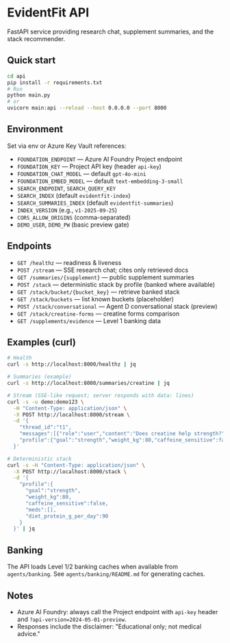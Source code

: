 # EvidentFit API

FastAPI service providing research chat, supplement summaries, and the stack recommender.

## Quick start
```bash
cd api
pip install -r requirements.txt
# Run
python main.py
# or
uvicorn main:api --reload --host 0.0.0.0 --port 8000
```

## Environment
Set via env or Azure Key Vault references:

- `FOUNDATION_ENDPOINT` — Azure AI Foundry Project endpoint
- `FOUNDATION_KEY` — Project API key (header `api-key`)
- `FOUNDATION_CHAT_MODEL` — default `gpt-4o-mini`
- `FOUNDATION_EMBED_MODEL` — default `text-embedding-3-small`
- `SEARCH_ENDPOINT`, `SEARCH_QUERY_KEY`
- `SEARCH_INDEX` (default `evidentfit-index`)
- `SEARCH_SUMMARIES_INDEX` (default `evidentfit-summaries`)
- `INDEX_VERSION` (e.g., `v1-2025-09-25`)
- `CORS_ALLOW_ORIGINS` (comma-separated)
- `DEMO_USER`, `DEMO_PW` (basic preview gate)

## Endpoints
- `GET /healthz` — readiness & liveness
- `POST /stream` — SSE research chat; cites only retrieved docs
- `GET /summaries/{supplement}` — public supplement summaries
- `POST /stack` — deterministic stack by profile (banked where available)
- `GET /stack/bucket/{bucket_key}` — retrieve banked stack
- `GET /stack/buckets` — list known buckets (placeholder)
- `POST /stack/conversational` — Agent D conversational stack (preview)
- `GET /stack/creatine-forms` — creatine forms comparison
- `GET /supplements/evidence` — Level 1 banking data

## Examples (curl)

```bash
# Health
curl -s http://localhost:8000/healthz | jq

# Summaries (example)
curl -s http://localhost:8000/summaries/creatine | jq

# Stream (SSE-like request; server responds with data: lines)
curl -s -u demo:demo123 \
  -H "Content-Type: application/json" \
  -X POST http://localhost:8000/stream \
  -d '{
    "thread_id":"t1",
    "messages":[{"role":"user","content":"Does creatine help strength?"}],
    "profile":{"goal":"strength","weight_kg":80,"caffeine_sensitive":false,"meds":[]}
  }'

# Deterministic stack
curl -s -H "Content-Type: application/json" \
  -X POST http://localhost:8000/stack \
  -d '{
    "profile":{
      "goal":"strength",
      "weight_kg":80,
      "caffeine_sensitive":false,
      "meds":[],
      "diet_protein_g_per_day":90
    }
  }' | jq
```

## Banking
The API loads Level 1/2 banking caches when available from `agents/banking`. See `agents/banking/README.md` for generating caches.

## Notes
- Azure AI Foundry: always call the Project endpoint with `api-key` header and `?api-version=2024-05-01-preview`.
- Responses include the disclaimer: "Educational only; not medical advice."
